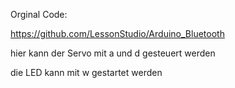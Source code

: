 Orginal Code:

https://github.com/LessonStudio/Arduino_Bluetooth


hier kann der Servo mit a und d gesteuert werden

die LED kann mit w gestartet werden

